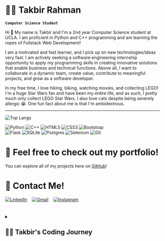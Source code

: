 # 🚴‍♂️ Takbir Rahman

**`Computer Science Student`**

Hi 👋 My name is Takbir and I'm a 2nd year Computer Science student at UCLA. I am proficient in Python and C++ programming and am learning the ropes of Fullstack Web Development!

I am a motivated and fast learner, and I pick up on new technologies/ideas very fast. I am actively seeking a software engineering internship opportunity to apply my programming skills in creating innovative solutions that enable business and technical functions. Above all, I want to collaborate in a dynamic team, create value, contribute to meaningful projects, and grow as a software developer.

In my free time, I love hiking, biking, watching movies, and collecting LEGO! I'm a huge Star Wars fan and have been my entire life, and as such, I pretty much only collect LEGO Star Wars. I also love cats despite being severely allergic 😁. One fun fact about me is that I'm ambidextrous.

<hr>

![Top Langs](https://github-readme-stats.vercel.app/api/top-langs/?username=txkbir&layout=compact&langs_count=10&card_width=475)

![Python](https://img.shields.io/badge/python-3670A0?style=for-the-badge&logo=python&logoColor=ffdd54)
![C++](https://img.shields.io/badge/c++-%2300599C.svg?style=for-the-badge&logo=c%2B%2B&logoColor=white)
![HTML5](https://img.shields.io/badge/html5-%23E34F26.svg?style=for-the-badge&logo=html5&logoColor=white)
![CSS3](https://img.shields.io/badge/css3-%231572B6.svg?style=for-the-badge&logo=css3&logoColor=white)
![Bootstrap](https://img.shields.io/badge/bootstrap-%238511FA.svg?style=for-the-badge&logo=bootstrap&logoColor=white)
<br>
![Flask](https://img.shields.io/badge/flask-%23000.svg?style=for-the-badge&logo=flask&logoColor=white)
![SQLite](https://img.shields.io/badge/sqlite-%2307405e.svg?style=for-the-badge&logo=sqlite&logoColor=white)
![Postgres](https://img.shields.io/badge/postgres-%23316192.svg?style=for-the-badge&logo=postgresql&logoColor=white)
![Selenium](https://img.shields.io/badge/-selenium-%43B02A?style=for-the-badge&logo=selenium&logoColor=white)
![Git](https://img.shields.io/badge/git-%23F05033.svg?style=for-the-badge&logo=git&logoColor=white)

# 💼 Feel free to check out my portfolio!
You can explore all of my projects here on [GitHub](https://github.com/txkbir)!


# 📲 Contact Me!
[![LinkedIn](https://img.shields.io/badge/linkedin-%230077B5.svg?style=for-the-badge&logo=linkedin&logoColor=white)](https://www.linkedin.com/in/takbirla/)
&nbsp;&nbsp;
[![Gmail](https://img.shields.io/badge/Gmail-D14836?style=for-the-badge&logo=gmail&logoColor=white)](mailto:takbirr04@gmail.com)
&nbsp;&nbsp;
[![Instagram](https://img.shields.io/badge/Instagram-%23E4405F.svg?style=for-the-badge&logo=Instagram&logoColor=white)](https://www.instagram.com/txkbir)

#
<details>
  <summary><h2>👨‍💻 Takbir's Coding Journey</h2></summary>
  <p>I started off as an Undeclared Engineering major who was unsure about his future, but knew he wanted to work in technology. Originally, I thought I wanted to go into Electrical / Computer Engineering, since that felt like the only route I could go down. It wasn't until after I took my first Computer Science course (Fundamentals of C++ Programming) in the 2nd quarter of my freshman year at UCLA that I realized I wanted to go into Computer Science. As I delved into the world of programming, I discovered my passion for solving complex problems with code. The satisfaction of crafting elegant solutions to real-world challenges became my driving force. I found myself immersing in projects that spanned various domains, from game development to automation and web scraping.</p> 
    
  <p>One of my proudest projects is my Tree-Based Mancala AI, where I expertly crafted a C++ implementation of Mancala and implemented an AI opponent with an intricate move-making system. This experience honed my skills in object-oriented design and game development, as well as showcases my dedication to creating immersive experiences. In my pursuit of learning and growing, I ventured into real-time systems, developing a Stock Trading News Alert system in Python. This project not only showcased my programming skills but also my ability to integrate various APIs, ensuring users stayed informed about market shifts.</p>
  
  <p>Now, as a 2nd-year Computer Science student at UCLA, I'm actively seeking a software engineering internship to further apply my skills, collaborate in dynamic teams, and contribute to projects that drive innovation and change. My journey has been one of continuous growth and learning, and I look forward to the challenges and opportunities that lie ahead. Feel free to explore my GitHub to see the culmination of my efforts and passion for technology.</p>
</details>


